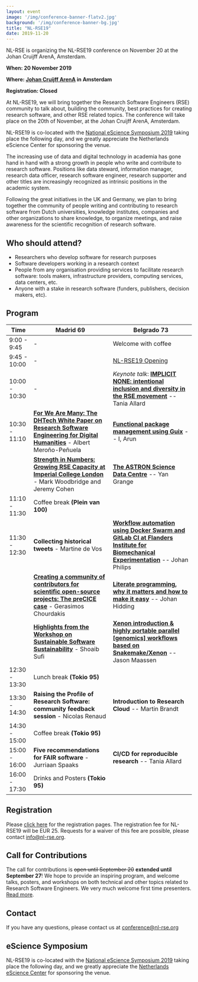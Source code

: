 ```yaml
---
layout: event
image: '/img/conference-banner-flatv2.jpg'
background: '/img/conference-banner-bg.jpg'
title: "NL-RSE19"
date: 2019-11-20
---
```


NL-RSE is organizing the NL-RSE19 conference on November 20 at the Johan Cruijff ArenA, Amsterdam.
<!--break-->

**When: 20 November 2019**

**Where: [Johan Cruijff ArenA](https://www.johancruijffarena.nl/) in Amsterdam**

**Registration: Closed**

At NL-RSE19, we will bring together the Research Software Engineers (RSE) community to talk about, building the community, best practices for creating research software, and other RSE related
topics. The conference will take place on the 20th of November, at the Johan Cruijff ArenA, Amsterdam.

NL-RSE19 is co-located with the [National eScience Symposium 2019](https://www.esciencesymposium2019.nl/) taking place the following day, and we greatly appreciate the Netherlands eScience Center
for sponsoring the venue.

The increasing use of data and digital technology in academia has gone hand in hand with a strong growth in people who write and contribute to research software. Positions like data steward,
information manager, research data officer, research software engineer, research supporter and other titles are increasingly recognized as intrinsic positions in the academic system.

Following the great initiatives in the UK and Germany, we plan to bring together the community of people writing and contributing to research software from Dutch universities, knowledge
institutes, companies and other organizations to share knowledge, to organize meetings, and raise awareness for the scientific recognition of research software.

## Who should attend?
- Researchers who develop software for research purposes
- Software developers working in a research context
- People from any organisation providing services to facilitate research software: tools makers, infrastructure providers, computing services, data centers, etc.
- Anyone with a stake in research software (funders, publishers, decision makers, etc).

## Program

| Time | Madrid 69 | Belgrado 73 |
| -- | ---- | ---- |
| 9:00 - 9:45   | - | Welcome with coffee   |
| 9:45 - 10:00  | - | [NL-RSE19 Opening](/resources/20191120/nlrse19-drost.pdf) |
| 10:00 - 10:30 | - | *Keynote talk*: **[IMPLICIT NONE: intentional inclusion and diversity in the RSE movement](/resources/20191120/nlrse19-allard.pdf)** -- Tania Allard |
| 10:30 - 11:10 | **[For We Are Many: The DHTech White Paper on Research Software Engineering for Digital Humanities](/resources/20191120/nlrse19-merono.pdf)** - Albert Meroño-Peñuela | **[Functional package management using Guix](/resources/20191120/nlrse19-aruni.pdf)** -- I, Arun |
| | **[Strength in Numbers: Growing RSE Capacity at Imperial College London](/resources/20191120/nlrse19-woodbridge-cohen.pdf)** - Mark Woodbridge and Jeremy Cohen | **[The ASTRON Science Data Centre](/resources/20191120/nlrse19-grange.pdf)** -- Yan Grange |
| 11:10 - 11:30 | Coffee break **(Plein van 100)**
| 11:30 - 12:30 | **Collecting historical tweets** - Martine de Vos | **[Workflow automation using Docker Swarm and GitLab CI at Flanders Institute for Biomechanical Experimentation](/resources/20191120/nlrse19-philips.pdf)** -- Johan Philips |
| | **[Creating a community of contributors for scientific open-source projects: The preCICE case](/resources/20191120/nlrse19-chourdakis.pdf)** - Gerasimos Chourdakis | **[Literate programming, why it matters and how to make it easy](/resources/20191120/nlrse19-hidding.pdf)** -- Johan Hidding |
| | **[Highlights from the Workshop on Sustainable Software Sustainability](/resources/20191120/nlrse19-sufi.pdf)** - Shoaib Sufi | **[Xenon introduction & highly portable parallel [genomics] workflows based on Snakemake/Xenon](/resources/20191120/nlrse19-maassen-kuzniar.pdf)** -- Jason Maassen |
| 12:30 - 13:30 | Lunch break **(Tokio 95)** |
| 13:30 - 14:30 | **Raising the Profile of Research Software: community feedback session** - Nicolas Renaud |  **Introduction to Research Cloud** -- Martin Brandt |
| 14:30 - 15:00 | Coffee break **(Tokio 95)** |
| 15:00 - 16:00 | **Five recommendations for FAIR software** - Jurriaan Spaaks | **CI/CD for reproducible research** -- Tania Allard |
| 16:00 - 17:30 | Drinks and Posters **(Tokio 95)** |



## Registration
Please [click here](https://21pryvp.momice.events/) for the registration pages.
The registration fee for NL-RSE19 will be EUR 25. Requests for a waiver of this fee are possible, please contact info@nl-rse.org.

## Call for Contributions
The call for contributions is ~~open until September 20~~ **extended until September 27**! We hope to provide an inspiring program, and welcome talks, posters, and workshops on both technical
and other topics related to Research Software Engineers. We very much welcome first time presenters. [Read more](https://nl-rse.org/2019/07/09/NL-RSE-2019.html).

## Contact
If you have any questions, please contact us at conference@nl-rse.org

## eScience Symposium
NL-RSE19 is co-located with the [National eScience Symposium 2019](https://www.esciencesymposium2019.nl/) taking place the following day, and we greatly
appreciate the [Netherlands eScience Center](https://www.esciencecenter.nl/) for sponsoring the venue.
